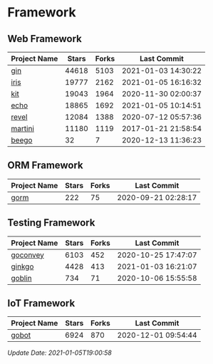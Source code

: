 # Framework

## Web Framework
| Project Name | Stars | Forks | Last Commit |
| ------------ | ----- | ----- | ----------- |
| [gin](https://github.com/gin-gonic/gin) | 44618 | 5103 | 2021-01-03 14:30:22 |
| [iris](https://github.com/kataras/iris) | 19777 | 2162 | 2021-01-05 16:16:32 |
| [kit](https://github.com/go-kit/kit) | 19043 | 1964 | 2020-11-30 02:00:37 |
| [echo](https://github.com/labstack/echo) | 18865 | 1692 | 2021-01-05 10:14:51 |
| [revel](https://github.com/revel/revel) | 12084 | 1388 | 2020-07-12 05:57:36 |
| [martini](https://github.com/go-martini/martini) | 11180 | 1119 | 2017-01-21 21:58:54 |
| [beego](https://github.com/astaxie/beego) | 32 | 7 | 2020-12-13 11:36:23 |

## ORM Framework
| Project Name | Stars | Forks | Last Commit |
| ------------ | ----- | ----- | ----------- |
| [gorm](https://github.com/jinzhu/gorm) | 222 | 75 | 2020-09-21 02:28:17 |

## Testing Framework
| Project Name | Stars | Forks | Last Commit |
| ------------ | ----- | ----- | ----------- |
| [goconvey](https://github.com/smartystreets/goconvey) | 6103 | 452 | 2020-10-25 17:47:07 |
| [ginkgo](https://github.com/onsi/ginkgo) | 4428 | 413 | 2021-01-03 16:21:07 |
| [goblin](https://github.com/franela/goblin) | 734 | 71 | 2020-10-06 15:55:58 |

## IoT Framework
| Project Name | Stars | Forks | Last Commit |
| ------------ | ----- | ----- | ----------- |
| [gobot](https://github.com/hybridgroup/gobot) | 6924 | 870 | 2020-12-01 09:54:44 |

*Update Date: 2021-01-05T19:00:58*